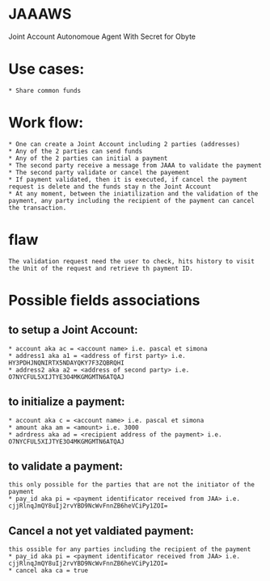 # JAAAWS
Joint Account Autonomoue Agent With Secret for Obyte

# Use cases:
	* Share common funds

# Work flow:
	* One can create a Joint Account including 2 parties (addresses)
	* Any of the 2 parties can send funds
	* Any of the 2 parties can initial a payment
	* The second party receive a message from JAAA to validate the payment
	* The second party validate or cancel the payement
	* If payment validated, then it is executed, if cancel the payment request is delete and the funds stay n the Joint Account
	* At any moment, between the iniatilization and the validation of the payment, any party including the recipient of the payment can cancel the transaction.

# flaw
	The validation request need the user to check, hits history to visit the Unit of the request and retrieve th payment ID.
	
# Possible fields associations

## to setup a Joint Account:
	* account aka ac = <account name> i.e. pascal et simona
	* address1 aka a1 = <address of first party> i.e. HY3PDHJNQNIRTX5NDAYQKY7F3ZQBRQHI
	* address2 aka a2 = <address of second party> i.e. O7NYCFUL5XIJTYE3O4MKGMGMTN6ATQAJ

## to initialize a payment:
	* account aka c = <account name> i.e. pascal et simona
	* amount aka am = <amount> i.e. 3000
	* adrdress aka ad = <recipient address of the payment> i.e. O7NYCFUL5XIJTYE3O4MKGMGMTN6ATQAJ

## to validate a payment:
	this only possible for the parties that are not the initiator of the payment
	* pay_id aka pi = <payment identificator received from JAA> i.e. cjjRlnqJmQY8uIj2rvYBD9NcWvFnnZB6heVCiPy1ZOI=
	
## Cancel a not yet valdiated payment:
	this ossible for any parties including the recipient of the payment
	* pay_id aka pi = <payment identificator received from JAA> i.e. cjjRlnqJmQY8uIj2rvYBD9NcWvFnnZB6heVCiPy1ZOI=
	* cancel aka ca = true
